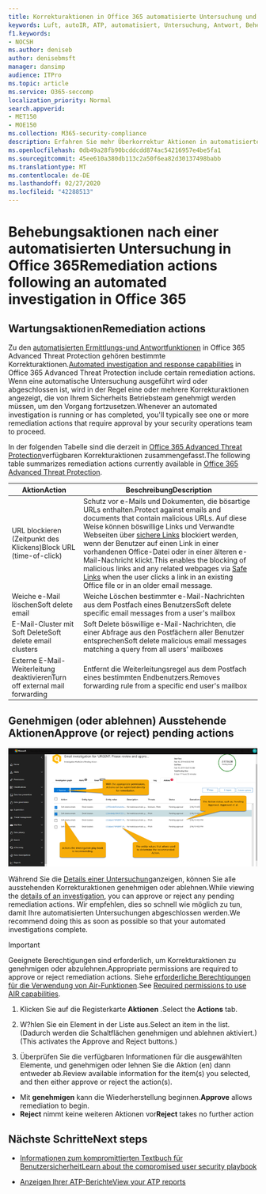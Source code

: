 ```yaml
---
title: Korrekturaktionen in Office 365 automatisierte Untersuchung und Antwort
keywords: Luft, autoIR, ATP, automatisiert, Untersuchung, Antwort, Behebung, Bedrohungen, erweitert, Bedrohung, Schutz
f1.keywords:
- NOCSH
ms.author: deniseb
author: denisebmsft
manager: dansimp
audience: ITPro
ms.topic: article
ms.service: O365-seccomp
localization_priority: Normal
search.appverid:
- MET150
- MOE150
ms.collection: M365-security-compliance
description: Erfahren Sie mehr Überkorrektur Aktionen in automatisierten Ermittlungs-und Antwortfunktionen in Office 365 Advanced Threat Protection-Plan 2.
ms.openlocfilehash: 0db49a28fb90bcddcdd874ac54216957e4be5fa1
ms.sourcegitcommit: 45ee610a380db113c2a50f6ea82d30137498babb
ms.translationtype: MT
ms.contentlocale: de-DE
ms.lasthandoff: 02/27/2020
ms.locfileid: "42288513"
---
```

# <a name="remediation-actions-following-an-automated-investigation-in-office-365"></a><span data-ttu-id="e56c8-104">Behebungsaktionen nach einer automatisierten Untersuchung in Office 365</span><span class="sxs-lookup"><span data-stu-id="e56c8-104">Remediation actions following an automated investigation in Office 365</span></span>

## <a name="remediation-actions"></a><span data-ttu-id="e56c8-105">Wartungsaktionen</span><span class="sxs-lookup"><span data-stu-id="e56c8-105">Remediation actions</span></span>

<span data-ttu-id="e56c8-106">Zu den [automatisierten Ermittlungs-und Antwortfunktionen](https://docs.microsoft.com/microsoft-365/security/office-365-security/office-365-air) in Office 365 Advanced Threat Protection gehören bestimmte Korrekturaktionen.</span><span class="sxs-lookup"><span data-stu-id="e56c8-106">[Automated investigation and response capabilities](https://docs.microsoft.com/microsoft-365/security/office-365-security/office-365-air) in Office 365 Advanced Threat Protection include certain remediation actions.</span></span> <span data-ttu-id="e56c8-107">Wenn eine automatische Untersuchung ausgeführt wird oder abgeschlossen ist, wird in der Regel eine oder mehrere Korrekturaktionen angezeigt, die von Ihrem Sicherheits Betriebsteam genehmigt werden müssen, um den Vorgang fortzusetzen.</span><span class="sxs-lookup"><span data-stu-id="e56c8-107">Whenever an automated investigation is running or has completed, you'll typically see one or more remediation actions that require approval by your security operations team to proceed.</span></span> 

<span data-ttu-id="e56c8-108">In der folgenden Tabelle sind die derzeit in [Office 365 Advanced Threat Protection](office-365-atp.md)verfügbaren Korrekturaktionen zusammengefasst.</span><span class="sxs-lookup"><span data-stu-id="e56c8-108">The following table summarizes remediation actions currently available in [Office 365 Advanced Threat Protection](office-365-atp.md).</span></span> 

|<span data-ttu-id="e56c8-109">Aktion</span><span class="sxs-lookup"><span data-stu-id="e56c8-109">Action</span></span> | <span data-ttu-id="e56c8-110">Beschreibung</span><span class="sxs-lookup"><span data-stu-id="e56c8-110">Description</span></span> |
|-----|-----|
|<span data-ttu-id="e56c8-111">URL blockieren (Zeitpunkt des Klickens)</span><span class="sxs-lookup"><span data-stu-id="e56c8-111">Block URL (time-of-click)</span></span> |<span data-ttu-id="e56c8-112">Schutz vor e-Mails und Dokumenten, die bösartige URLs enthalten.</span><span class="sxs-lookup"><span data-stu-id="e56c8-112">Protect against emails and documents that contain malicious URLs.</span></span> <span data-ttu-id="e56c8-113">Auf diese Weise können böswillige Links und Verwandte Webseiten über [sichere Links](https://docs.microsoft.com/microsoft-365/security/office-365-security/atp-safe-links) blockiert werden, wenn der Benutzer auf einen Link in einer vorhandenen Office-Datei oder in einer älteren e-Mail-Nachricht klickt.</span><span class="sxs-lookup"><span data-stu-id="e56c8-113">This enables the blocking of malicious links and any related webpages via [Safe Links](https://docs.microsoft.com/microsoft-365/security/office-365-security/atp-safe-links) when the user clicks a link in an existing Office file or in an older email message.</span></span> |
|<span data-ttu-id="e56c8-114">Weiche e-Mail löschen</span><span class="sxs-lookup"><span data-stu-id="e56c8-114">Soft delete email</span></span>  |<span data-ttu-id="e56c8-115">Weiche Löschen bestimmter e-Mail-Nachrichten aus dem Postfach eines Benutzers</span><span class="sxs-lookup"><span data-stu-id="e56c8-115">Soft delete specific email messages from a user's mailbox</span></span>|
|<span data-ttu-id="e56c8-116">E-Mail-Cluster mit Soft Delete</span><span class="sxs-lookup"><span data-stu-id="e56c8-116">Soft delete email clusters</span></span>  |<span data-ttu-id="e56c8-117">Soft Delete böswillige e-Mail-Nachrichten, die einer Abfrage aus den Postfächern aller Benutzer entsprechen</span><span class="sxs-lookup"><span data-stu-id="e56c8-117">Soft delete malicious email messages matching a query from all users' mailboxes</span></span>|
|<span data-ttu-id="e56c8-118">Externe E-Mail-Weiterleitung deaktivieren</span><span class="sxs-lookup"><span data-stu-id="e56c8-118">Turn off external mail forwarding</span></span> |<span data-ttu-id="e56c8-119">Entfernt die Weiterleitungsregel aus dem Postfach eines bestimmten Endbenutzers.</span><span class="sxs-lookup"><span data-stu-id="e56c8-119">Removes forwarding rule from a specific end user's mailbox</span></span>|

## <a name="approve-or-reject-pending-actions"></a><span data-ttu-id="e56c8-120">Genehmigen (oder ablehnen) Ausstehende Aktionen</span><span class="sxs-lookup"><span data-stu-id="e56c8-120">Approve (or reject) pending actions</span></span>

![Seite "Luft Ermittlungsaktionen"](../../media/air-investigationactionspage.png)

<span data-ttu-id="e56c8-122">Während Sie die [Details einer Untersuchung](air-view-investigation-results.md)anzeigen, können Sie alle ausstehenden Korrekturaktionen genehmigen oder ablehnen.</span><span class="sxs-lookup"><span data-stu-id="e56c8-122">While viewing the [details of an investigation](air-view-investigation-results.md), you can approve or reject any pending remediation actions.</span></span> <span data-ttu-id="e56c8-123">Wir empfehlen, dies so schnell wie möglich zu tun, damit Ihre automatisierten Untersuchungen abgeschlossen werden.</span><span class="sxs-lookup"><span data-stu-id="e56c8-123">We recommend doing this as soon as possible so that your automated investigations complete.</span></span>

> [!IMPORTANT]
> <span data-ttu-id="e56c8-124">Geeignete Berechtigungen sind erforderlich, um Korrekturaktionen zu genehmigen oder abzulehnen.</span><span class="sxs-lookup"><span data-stu-id="e56c8-124">Appropriate permissions are required to approve or reject remediation actions.</span></span> <span data-ttu-id="e56c8-125">Siehe [erforderliche Berechtigungen für die Verwendung von Air-Funktionen](office-365-air.md#required-permissions-to-use-air-capabilities).</span><span class="sxs-lookup"><span data-stu-id="e56c8-125">See [Required permissions to use AIR capabilities](office-365-air.md#required-permissions-to-use-air-capabilities).</span></span>

1. <span data-ttu-id="e56c8-126">Klicken Sie auf die Registerkarte **Aktionen** .</span><span class="sxs-lookup"><span data-stu-id="e56c8-126">Select the **Actions** tab.</span></span>

2. <span data-ttu-id="e56c8-127">W?hlen Sie ein Element in der Liste aus.</span><span class="sxs-lookup"><span data-stu-id="e56c8-127">Select an item in the list.</span></span> <span data-ttu-id="e56c8-128">(Dadurch werden die Schaltflächen genehmigen und ablehnen aktiviert.)</span><span class="sxs-lookup"><span data-stu-id="e56c8-128">(This activates the Approve and Reject buttons.)</span></span>

3. <span data-ttu-id="e56c8-129">Überprüfen Sie die verfügbaren Informationen für die ausgewählten Elemente, und genehmigen oder lehnen Sie die Aktion (en) dann entweder ab.</span><span class="sxs-lookup"><span data-stu-id="e56c8-129">Review available information for the item(s) you selected, and then either approve or reject the action(s).</span></span> 
 - <span data-ttu-id="e56c8-130">Mit **genehmigen** kann die Wiederherstellung beginnen.</span><span class="sxs-lookup"><span data-stu-id="e56c8-130">**Approve** allows remediation to begin.</span></span>
 - <span data-ttu-id="e56c8-131">**Reject** nimmt keine weiteren Aktionen vor</span><span class="sxs-lookup"><span data-stu-id="e56c8-131">**Reject** takes no further action</span></span>

## <a name="next-steps"></a><span data-ttu-id="e56c8-132">Nächste Schritte</span><span class="sxs-lookup"><span data-stu-id="e56c8-132">Next steps</span></span>

- [<span data-ttu-id="e56c8-133">Informationen zum kompromittierten Textbuch für Benutzersicherheit</span><span class="sxs-lookup"><span data-stu-id="e56c8-133">Learn about the compromised user security playbook</span></span>](https://docs.microsoft.com/microsoft-365/security/office-365-security/address-compromised-users-quickly)

- [<span data-ttu-id="e56c8-134">Anzeigen Ihrer ATP-Berichte</span><span class="sxs-lookup"><span data-stu-id="e56c8-134">View your ATP reports</span></span>](https://docs.microsoft.com/microsoft-365/security/office-365-security/view-reports-for-atp)